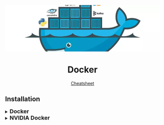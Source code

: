 <div align="center">
<img src="data/docker.png" width="1000px">

Docker
=============================

<a href="data/docker_cheatsheet.pdf">Cheatsheet</a>
</div>

## Installation

<details>
<summary><b style="font-size:18px">Docker</b></summary>

1. Uninstall (old) Docker engine. The contents of `/var/lib/docker/`, including
   images, containers, volumes, and networks, are preserved:

```shell
sudo apt-get remove docker docker-engine docker.io containerd runc
sudo apt-get purge docker-ce docker-ce-cli containerd.io
sudo rm -rf /var/lib/docker
sudo rm -rf /var/lib/containerd
```

2. Install using the repository:

```shell
sudo apt-get update
sudo apt-get install apt-transport-https ca-certificates curl gnupg lsb-release

# Add Docker’s official GPG key
curl -fsSL https://download.docker.com/linux/ubuntu/gpg | sudo gpg --dearmor -o /usr/share/keyrings/docker-archive-keyring.gpg

# Add stable repository
echo \
  "deb [arch=amd64 signed-by=/usr/share/keyrings/docker-archive-keyring.gpg] https://download.docker.com/linux/ubuntu \
  $(lsb_release -cs) stable" | sudo tee /etc/apt/sources.list.d/docker.list > /dev/null

# Install the latest version of Docker Engine and containerd
sudo apt-get update
sudo apt-get install docker-ce docker-ce-cli containerd.io
```

</details>

<details>
<summary><b style="font-size:18px">NVIDIA Docker</b></summary>

<div align="center"><img src="data/nvidia_docker.png" width="480"></div>

```shell
# Setup the stable repository and the GPG key
distribution=$(. /etc/os-release;echo $ID$VERSION_ID) \
   && curl -s -L https://nvidia.github.io/nvidia-docker/gpgkey | sudo apt-key add - \
   && curl -s -L https://nvidia.github.io/nvidia-docker/$distribution/nvidia-docker.list | sudo tee /etc/apt/sources.list.d/nvidia-docker.list

# Install the nvidia-docker2 package (and dependencies) after updating the package listing:
sudo apt-get update
sudo apt-get install -y nvidia-docker2

# Restart the Docker daemon to complete the installation after setting the default runtime:
sudo systemctl restart docker

# At this point, a working setup can be tested by running a base CUDA container:
sudo docker run --rm --gpus all nvidia/cuda:11.0-base nvidia-smi
```

</details>
